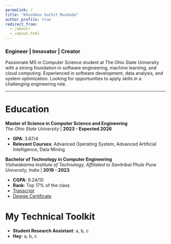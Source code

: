 ```yaml
---
permalink: /
title: "Khushboo Suchit Mundada"
author_profile: true
redirect_from: 
  - /about/
  - /about.html
---
```


### Engineer | Innovator | Creator <br>
Passionate MS in Computer Science student at The Ohio State University with a strong foundation in software engineering, machine learning, and cloud computing. Experienced in software development, data analysis, and system optimization. Looking for opportunities to apply skills in a challenging engineering role.

---


Education
======

**Master of Science in Computer Science and Engineering**  
*The Ohio State University* | **2023 - Expected 2026**  
- **GPA**: 3.67/4  
- **Relevant Courses**: Advanced Operating System, Advanced Artificial Intelligence, Data Mining  

**Bachelor of Technology in Computer Engineering**  
*Vishwakarma Institute of Technology, Affiliated to Savitribai Phule Pune University, India* | **2019 - 2023**  
- **CGPA**: 9.24/10
- **Rank**: Top 17% of the class
- [Transcript](#)  
- [Degree Certificate](#)


My Technical Toolkit
======

- **Student Research Assistant**: a, b, c
- **Hey**: a, b, c
